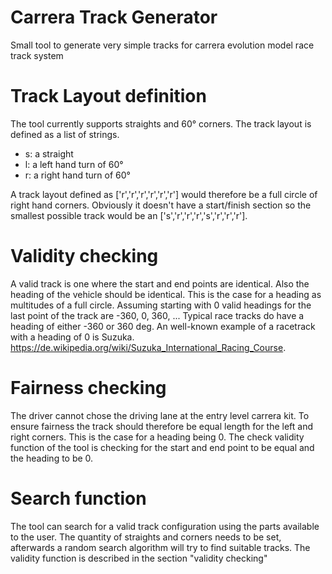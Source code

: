 # Carrera Track Generator
Small tool to generate very simple tracks for carrera evolution model race track system

# Track Layout definition

The tool currently supports straights and 60° corners. The track layout is defined as a list of strings.

- s: a straight
- l: a left hand turn of 60°
- r: a right hand turn of 60°

A track layout defined as ['r','r','r','r','r','r'] would therefore be a full circle of right hand corners. Obviously it doesn't have a start/finish section so the smallest possible track would be an ['s','r','r','r','s','r','r','r'].

# Validity checking
A valid track is one where the start and end points are identical. Also the heading of the vehicle should be identical. This is the case for a heading as multitudes of a full circle. Assuming starting with 0 valid headings for the last point of the track are -360, 0, 360, ... Typical race tracks do have a heading of either -360 or 360 deg. An well-known example of a racetrack with a heading of 0 is Suzuka. https://de.wikipedia.org/wiki/Suzuka_International_Racing_Course.

# Fairness checking
The driver cannot chose the driving lane at the entry level carrera kit. To ensure fairness the track should therefore be equal length for the left and right corners. This is the case for a heading being 0. The check validity function of the tool is checking for the start and end point to be equal and the heading to be 0.

# Search function
The tool can search for a valid track configuration using the parts available to the user. The quantity of straights and corners needs to be set, afterwards a random search algorithm will try to find suitable tracks. The validity function is described in the section "validity checking"
